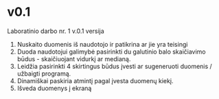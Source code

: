 # v0.1
Laboratinio darbo nr. 1 v.0.1 versija
1. Nuskaito duomenis iš naudotojo ir patikrina ar jie yra teisingi
2. Duoda naudotojui galimybė pasirinkti du galutinio balo skaičiavimo būdus - skaičiuojant vidurkį ar medianą.
3. Leidžia pasirinkti 4 skirtingus būdus įvesti ar sugeneruoti duomenis / užbaigti programą.
4. Dinamiškai paskiria atmintį pagal įvesta duomenų kiekį.
6. Išveda duomenys į ekraną
